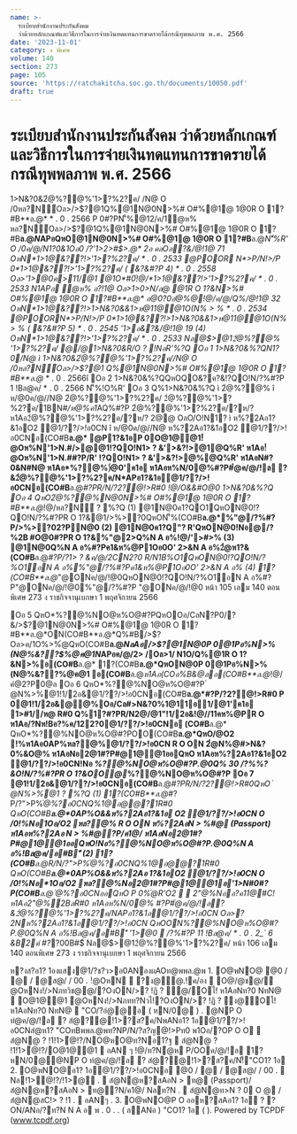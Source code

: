 ```yaml
---
name: >-
  ระเบียบสำนักงานประกันสังคม
  ว่าด้วยหลักเกณฑ์และวิธีการในการจ่ายเงินทดแทนการขาดรายได้กรณีทุพพลภาพ พ.ศ. 2566
date: '2023-11-01'
category: ง พิเศษ
volume: 140
section: 273
page: 105
source: 'https://ratchakitcha.soc.go.th/documents/10050.pdf'
draft: true
---
```


# ระเบียบสำนักงานประกันสังคม ว่าด้วยหลักเกณฑ์และวิธีการในการจ่ายเงินทดแทนการขาดรายได้กรณีทุพพลภาพ พ.ศ. 2566

1>N&?0&2ํ@%?@%'1>?%2?ค/ /N@ O /0หล?N์Oล>/>$?@1Q%@1N@0N>%# O#%@1@ 1@0R O 1?#B**ล.@* * . 0 . 2566 P 0#?PN'็%@12/ค/1ํ@ห% หล?N์Oล>/>$?@1Q%@1N@0N>%# O#%@1@ 1@0R O 1?#B**ล.@*N*APอQหO@1N@0N>%# O#%@1@ 1@0R O 1?#B**ล.@*N'็%R' O /0ค/@/N1?0&1Oอ0 /?'1>2>#$>.@* 2อ คลOอ?&/@!1@ 71 OหN*1>1@&??!>'1>?%2?ค/ * . 0 . 2533 @POOR N*>P/N!>/P 0*1>1@&??!>'1>?%2?ค/ ( &?&#?P 4) * . 0 . 2558 Oล>'1>@0ค>11/@1 @1O*#0์!@/*1>1@&??!>'1>?%2?ค/ * . 0 . 2533 N1APอ ํ@ห% อ?!1@ Oล>1>0>N/ล@ @1R O 1?&N>%# O#%@1@ 1@0R O 1?#B**ล.@* อ@0?0อํ@%@!@/ค/@/Q%/@!1@ 32 OหN*1>1@&??!>1>N&?0&&1>ห@11@@1O(N% > % * . 0 . 2534 @POORN*>P/N!>/P 0*1>1@&??!>1>N&?0&&1>ห@11@@1O(N% > % ( &?&#?P 5) * . 0 . 2545 '1>อ&?&/@!1@ 19 (4) OหN*1>1@&??!>'1>?%2?ค/ * . 0 . 2533 Nล@$>@12ํ@%?@% '1>?%2?ค/ @/@1>N&?0&R/O ? !NอR'%?Q Oอ 1 1>N&?0&%?QN1?0/N@ ì 1>N&?0&2ํ@%?@%'1>?%2?ค//N@ O /0หล?N์Oล>/>$?@1 Q%@1N@0N>%# O#%@1@ 1@0R O 1?#B**ล.@* * . 0 . 2566î Oอ 2 1>N&?0&%?QQหOQO&?ค?&!?QO!N/?%#?P 1 !Bล@ค/ * . 0 . 2566 N'็%!O%R' Oอ 3 Q%1>N&?0&%?Q ì 2ํ@%?@% î ห/@0ค/@//N@ 2ํ@%?@%'1>?%2?ค/ 2ํ@%?@%'1>?%2?ค/1BN#*/ห@%ค1*AQ%#?P 2ํ@%?@%'1>?%2?ค/?ห/? ห1Aอ2ํ@%?@%'1>?%2?ค/?ห/? 2@@ OลO/O!N1? ì ห%?2Aอ1?&1อO2 @1/??/>!อ0CN î ห/@0ค/@//N@ ห%?2Aอ1?&1อO2 @1/??/>!อ0CNอ(CO#B**ล.@* @P1?&1อP 0O@1@@1!ํ@Oห%N'1>N.#/>@@1!?QO!N1> ? &'>&?!>@1@Q%R' ห1Aอ!ํ@Oห%N'1>N.##?P/R' !?QO!N1> ? &'>&?!>@%@Q%R' ห1AอN#?0&N#N@ ห1Aอ*%?@%)่@0'ค1อ ห1Aอห%N/0@%#?P#ํ@ค/@/!ล ?&2ํ@%?@%'1>?%2?ค/N*APอ1?&1อ@1/??/>!อ0CNอ(CO#B**ล.@*#?PR/N/?2?@!>R#0 !@/O&&#O@0 1>N&?0&%?Q Oอ 4 QหO2ํ@%?@%N@0N>%# O#%@1@ 1@0R O 1?#B**ล.@*!@/หล?N์ ? %?Q (1) @1N@0ค1?QO1QหON@0!?QO!N/?%#?PR O 1?&@1/>%>?0QหON'็%(CO#B**ล.@*%"@/?%#?P/>%>?02?PN@0 (2) @1N@0ค1?Q"? R'QหON@0!Nอ@/?%2B #O@0#?PR O 1?&%"@2>Q%N A อ%!@/'>#>% (3) @1N@0Q%N A อ%#?Pค1&ห%@P1Oอ0O' 2>&N A อ%2ํ@ห1?&(CO#B**ล.@*#?P/?1> ? &ค/@/2CN2?0 R/N1B%O1QหON@0!?QO!N/?%O1อN A อ%%"@/?%#?Pค1&ห%@P1Oอ0O' 2>&N A อ% (4) 1?(CO#B**ล.@*"@ONค/@/!@0QหON@0!?QO!N/?%O1อN A อ%#?P"@ONค/@/!@0%"@/?%#?P "@ONค/@/!@0 หน้า 105 เลม 140 ตอนพิเศษ 273 ง ราชกิจจานุเบกษา 1 พฤศจิกายน 2566

Oอ 5 QหO*%?@%NO@ห%O@#?PQหOOอ/CลN?P0/?&/>$?@1N@0N>%# O#%@1@ 1@0R O 1?#B**ล.@*ON(CO#B**ล.@*Q%#B/>$? Oล>ค/1O%>%ํ@QหO(CO#B**ล.@*NลAอ/>$?@1N@0P 0@1Pอ%N>% (N@%&??$%@ค@1N*APอค/@/2> /Oล>1/ N1O/Q%@1R O 1?&N>%อ(CO#B**ล.@* 1?(CO#B**ล.@*QหON@0P 0@1Pอ%N>%(N@%&??$%@ค@1 QหO2ํ@%?@%Pอ%N>%(N@%&??$%@ค@1 อ(CO#B**ล.@*ห1Aอ(COอ%B&@ลอ(CO#B**ล.@*!@/คํ@2?P0@ล Oอ 6 QหO*%?@%NO@ห%O@#?P ํ @N%>%@1!1/2อ&@1/??/>!อ0CNอ(CO#B**ล.@*#?P/?2?@!>R#0 P 0@1!1/2อ&@@%Oอ/Cล#>N&?0%1@11อ1/@1'ค1อ 1>#1//ห@ R#0 Q%1?#?PR/N2@/@1"!1/2อ&!@//11คห%@PR O ห1Aอ/?Nห!Bอ?%ค/122?0@1/??/>!อ0CNอ (CO#B**ล.@* QหO*%?@%NO@ห%O@#?POO(CO#B**ล.@*QหO/@O2 !%ห1Aอ0AP%หล?@%@1/??/>!อ0CN R O ON 2ํ@N%@#>N&?0%&O@% ห1AอNอ2@1#?P#@1@@1ออQหO ห1Aอห%?2Aอ1?&1อO2 @1/??/>!อ0CN!Nอ *%?@%NO@ห%O@#?P.@0Q% 30 /?%%?&O!N/?%#?PR O 1?&OO@*%?@%NO@ห%O@#?P Oอ 7 @1!1/2อ&@1/??/>!อ0CNอ(CO#B**ล.@*#?PR/N/?2?@!>R#0QหO ํ @N%>%@1 ? %?Q (1) 1?(CO#B**ล.@*#?P/?">P%*ํ@%?อ0CNQ%1@อ@@?1R#0 QหO(CO#B**ล.@*0AP%O&&ห%?2Aอ1?&1อ O2 @1/??/>!อ0CN O /0!%Nอ*1Oอ/O2 หล?@% R O ON ห%?2AอN > %#@ (Passport) ห1Aอห%?2Aอ N > %#@?P/ค1@/ ห1AอNอ2@1#?P#@1@@1ออQหO!Nอ*%?@%NO@ห%O@#?P.@0Q%N A อ%!Bล@ค/อ#B'ี (2) 1?(CO#B**ล.@*R/N/?">P%*ํ@%?อ0CNQ%1@อ@@?1R#0 QหO(CO#B**ล.@*0AP%O&&ห%?2Aอ 1?&1อO2 @1/??/>!อ0CN O /0!%Nอ*1Oอ/O2 หล?@%Nอ2@1#?P#@1@@1อ'1>N#0#?P(CO#B**ล.@* *ํ@%?อ0CNออQหO P 0%ํ@R'O2   2"@%Nออ?ค11@#C!ห1Aอ2"@%2BลR#0 ห1Aอห%N/0@% #?P#ํ@ค/@/!ล?&2ํ@%?@%'1>?%2?ค/N*APอ1?&1อ@1/??/>!อ0CN Oล>? 2Nห%?2Aอ1?&1อ@1/??/>!อ0CN QหOON*%?@%NO@ห%O@#?P.@0Q%N A อ%!Bล@ค/อ#B'ี '1>@0  /?%#?P 11 !Bล@ค/ * . 0 . 2_` 6 &B2ค์ #?*?00B#$์ Nล@$>@12ํ@%?@%'1>?%2?ค/ หน้า 106 เลม 140 ตอนพิเศษ 273 ง ราชกิจจานุเบกษา 1 พฤศจิกายน 2566

ห?งส?อ1? 1องแสง@1/?ช?ว>อ0ANองผAOท@พพล.@พ 1. O@พNO@ @0 / @ / @ส@/ / 00 . !ํ@OหN  ?ง@่@.!ค/อง  O@/@ช@/ํ@OหNง!/>Nภทวิช@@/?OงON/>? !ฏิ ? ิ@/ึOไ! ห1AอNท?0 NทN@  O@1@@1 ํ@OหNง!/>Nภทท?Nวไ!?OงON/>? !ฏิ ? ิง@ึOไ! ห1AอNท?0 NทN@  "CO/?อํ@@อ ( หN/0@ ) . @NP O ทํ@ค/@/!ล ? สํ@?@!1>?ส?ค/NพANอ1? 1อ@1/??/>!อ0CNสํ@ห1? "COทBพพล.@พท?NP/N/?ส?ญ@!>Pท0 พ1Oอ/?OP O O  สํ@N@ ? !1!1>ํ@!?/NO@หO@ท?Nอ1?ฐ  สํ@N@ ? !1!1>ํ@!?/O@1@@1  อAN ๆ !@/ท?Nํ@ห P/OOค/@/!ล 1? หN/0@@NP O ทํ@ค/@/!ล ? สํ@?@!1>?ส?ค/N!็"CO1? 1อ 2. O@พNO@อ1? 1อ@1/??/>!อ0CNอ @0 / @ / @ส@/ / 00 .  Nล!1>ํ@!?/!1>@ .  สํ@N@ห?สAอN > ท@ (Passport)/ สํ@N@ห?สAอN > ท@?N/ค1@/ Nลท?N .  สํ@N@ท>N ? 0 O @ / สํ@N@สC!> ? !1 .  อANๆ . 3. O@พNO@P O ออห?สAอ1? 1อ ? ?ON/ANอ/?ท?N N A อ พ . 0 . . ( ลANอ ) "CO1? 1อ ( ). Powered by TCPDF (www.tcpdf.org)
